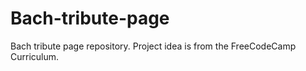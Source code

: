 # Bach-tribute-page
Bach tribute page repository.
Project idea is from the FreeCodeCamp Curriculum.

